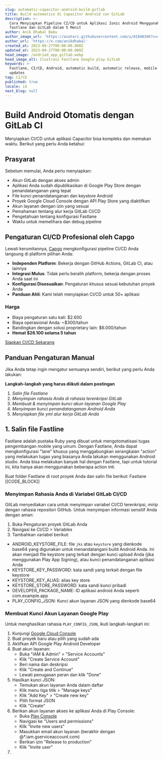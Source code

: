 ```yaml
---
slug: automatic-capacitor-android-build-gitlab
title: Build automatico di Capacitor Android con GitLab
description: >-
  Cara Menyiapkan Pipeline CI/CD untuk Aplikasi Ionic Android Menggunakan
  fastlane dan GitLab dalam 5 Menit
author: Anik Dhabal Babu
author_image_url: 'https://avatars.githubusercontent.com/u/81948346?v=4'
author_url: 'https://x.com/anikdhabal'
created_at: 2023-09-27T00:00:00.000Z
updated_at: 2023-09-27T00:00:00.000Z
head_image: /andriod_app_gitlab.webp
head_image_alt: Ilustrasi Fastlane Google play GitLab
keywords: >-
  Fastlane, CI/CD, Android, automatic build, automatic release, mobile app
  updates
tag: CI/CD
published: true
locale: id
next_blog: null
---
```


# Build Android Otomatis dengan GitLab CI

Menyiapkan CI/CD untuk aplikasi Capacitor bisa kompleks dan memakan waktu. Berikut yang perlu Anda ketahui:

## Prasyarat

Sebelum memulai, Anda perlu menyiapkan:

- Akun GitLab dengan akses admin
- Aplikasi Anda sudah dipublikasikan di Google Play Store dengan penandatanganan yang tepat
- File kunci penandatanganan dan keystore Android
- Proyek Google Cloud Console dengan API Play Store yang diaktifkan
- Akun layanan dengan izin yang sesuai
- Pemahaman tentang alur kerja GitLab CI/CD
- Pengetahuan tentang konfigurasi Fastlane
- Waktu untuk memelihara dan debug pipeline

## Pengaturan CI/CD Profesional oleh Capgo

Lewati kerumitannya, [Capgo](https://capgo.app/docs/getting-started/cicd-integration/) mengkonfigurasi pipeline CI/CD Anda langsung di platform pilihan Anda:

- **Independen Platform**: Bekerja dengan GitHub Actions, GitLab CI, atau lainnya
- **Integrasi Mulus**: Tidak perlu beralih platform, bekerja dengan proses Anda saat ini
- **Konfigurasi Disesuaikan**: Pengaturan khusus sesuai kebutuhan proyek Anda
- **Panduan Ahli**: Kami telah menyiapkan CI/CD untuk 50+ aplikasi

### Harga
- Biaya pengaturan satu kali: $2.600
- Biaya operasional Anda: ~$300/tahun
- Bandingkan dengan solusi proprietary lain: $6.000/tahun
- **Hemat $26.100 selama 5 tahun**

[Siapkan CI/CD Sekarang](https://calcom/martindonadieu/mobile-ci-cd-done-for-you/)

## Panduan Pengaturan Manual

Jika Anda tetap ingin mengatur semuanya sendiri, berikut yang perlu Anda lakukan:

**Langkah-langkah yang harus diikuti dalam postingan**

1. _Salin file Fastlane_
2. _Menyimpan rahasia Anda di rahasia terenkripsi GitLab_
3. _Membuat & menyimpan kunci akun layanan Google Play_
4. _Menyimpan kunci penandatanganan Android Anda_
5. _Menyiapkan file yml alur kerja GitLab Anda_

## 1. Salin file Fastline

Fastlane adalah pustaka Ruby yang dibuat untuk mengotomatisasi tugas pengembangan mobile yang umum. Dengan Fastlane, Anda dapat mengkonfigurasi "lane" khusus yang menggabungkan serangkaian "action" yang melakukan tugas yang biasanya Anda lakukan menggunakan Android studio. Anda bisa melakukan banyak hal dengan Fastlane, tapi untuk tutorial ini, kita hanya akan menggunakan beberapa action inti.

Buat folder Fastlane di root proyek Anda dan salin file berikut:
Fastlane
[[CODE_BLOCK]]

### Menyimpan Rahasia Anda di Variabel GitLab CI/CD

GitLab menyediakan cara untuk menyimpan variabel CI/CD terenkripsi, mirip dengan rahasia repositori GitHub. Untuk menyimpan informasi sensitif Anda dengan aman:

1. Buka Pengaturan proyek GitLab Anda
2. Navigasi ke CI/CD > Variables
3. Tambahkan variabel berikut:

-   ANDROID_KEYSTORE_FILE: file `jks` atau `keystore` yang dienkode base64 yang digunakan untuk menandatangani build Android Anda. Ini akan menjadi file keystore yang terkait dengan kunci upload Anda (jika menggunakan Play App Signing), atau kunci penandatanganan aplikasi Anda
-   KEYSTORE_KEY_PASSWORD: kata sandi yang terkait dengan file keystore
-   KEYSTORE_KEY_ALIAS: alias key store
-   KEYSTORE_STORE_PASSWORD: kata sandi kunci pribadi
-   DEVELOPER_PACKAGE_NAME: ID aplikasi android Anda seperti com.example.app
-   PLAY_CONFIG_JSON: Kunci akun layanan JSON yang dienkode base64

### Membuat Kunci Akun Layanan Google Play

Untuk menghasilkan rahasia `PLAY_CONFIG_JSON`, ikuti langkah-langkah ini:

1. Kunjungi [Google Cloud Console](https://console.cloud.google.com/)
2. Buat proyek baru atau pilih yang sudah ada
3. Aktifkan API Google Play Android Developer
4. Buat akun layanan:
   - Buka "IAM & Admin" > "Service Accounts"
   - Klik "Create Service Account"
   - Beri nama dan deskripsi
   - Klik "Create and Continue"
   - Lewati penugasan peran dan klik "Done"
5. Hasilkan kunci JSON:
   - Temukan akun layanan Anda dalam daftar
   - Klik menu tiga titik > "Manage keys"
   - Klik "Add Key" > "Create new key"
   - Pilih format JSON
   - Klik "Create"
6. Berikan akun layanan akses ke aplikasi Anda di Play Console:
   - Buka [Play Console](https://play.google.com/console)
   - Navigasi ke "Users and permissions"
   - Klik "Invite new users"
   - Masukkan email akun layanan (berakhir dengan @*.iam.gserviceaccount.com)
   - Berikan izin "Release to production"
   - Klik "Invite user"
7.